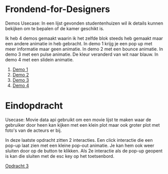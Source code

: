 # Frondend-for-Designers
Demos
Usecase: In een lijst gevonden studentenhuizen wil ik details kunnen bekijken om te bepalen of de kamer geschikt is.

Ik heb 4 demos gemaakt waarin ik het zelfde blok steeds heb gemaakt maar een andere animatie in heb gebracht. 
In demo 1 krijg je een pop up met meer informatie maar geen animatie.
In demo 2 met een bounce animatie.
In demo 3 met een pulse animatie. De kleur veranderd van wit naar blauw. 
In demo 4 met een slidein animatie.


1. [Demo 1](demo1/)
2. [Demo 2](demo2/)
3. [Demo 3](demo3/)
4. [Demo 4](demo4/)

# Eindopdracht

Usecase: Movie data api gebruikt om een movie lijst te maken waar de gebruiker door heen kan kijken met een klein plot maar ook groter plot met foto's van de acteurs er bij.

In deze laatste opdracht zitten 2 interacties. Een click interactie die een pop-up laat zien met een kleine pop-out animatie. Je kan hem ook weer sluiten door op de button te klikken. Als 2e interactie als de pop-up geopent is kan die sluiten met de esc key op het toetsenbord.

[Opdracht 3](https://github.com/Joycemulder/Frondend-for-Designers/tree/master/Opdracht%203)
